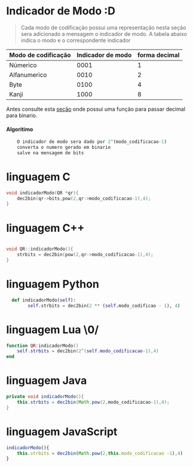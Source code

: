 # Indicador de Modo :D
> Cada modo de codificação possui uma representação
> nesta seção sera adicionado a mensagem o indicador de modo.
> A tabela abaixo indica o modo e o correspondente indicador

| Modo de codificação | Indicador de modo | forma decimal |
| :---- | :---- | :---- |
| Númerico | 0001 | 1 |
| Alfanumerico | 0010 | 2 |
| Byte | 0100 | 4 |
| Kanji| 1000 | 8 |


Antes consulte esta [seção](dec2bin.md) onde possui uma função para passar decimal para binario.

####  Algoritimo
 
```python
    O indicador de modo sera dado por 2^(modo_codificacao-1)
    converta o numero gerado em binario 
    salve na mensagem de bits
```


# linguagem C
```C
void indicadorModo(QR *qr){
    dec2bin(qr->bits,pow(2,qr->modo_codificacao-1),4);
}
```
# linguagem C++ 
```Cpp

void QR::indicadorModo(){
    strbits = dec2bin(pow(2,qr->modo_codificacao-1),4);
}
```
# linguagem Python
```Python
  def indicadorModo(self):
        self.strbits = dec2bin(2 ** (self.modo_codificao - 1), 4)

```
# linguagem Lua \0/
```lua
function QR:indicadorModo()
    self.strbits = dec2bin(2^(self.modo_codificacao-1),4)
end
```
# linguagem Java
```Java
private void indicadorModo(){
    this.strbits = dec2bin(Math.pow(2,modo_codificacao-1),4);
}
```
# linguagem JavaScript
```javaScript
indicadorModo(){
    this.strbits = dec2bin(Math.pow(2,this.modo_codificacao -1),4)
}
```
